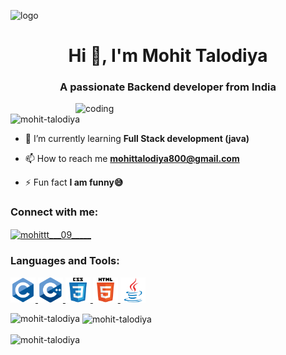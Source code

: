 ![logo](https://github.com/mohit-talodiya/Mohit-Talodiya_9/blob/main/Purple%20and%20Blue%20Neon%20%20Gamer%20%20Youtube%20Banner.png?raw=true)
 
<h1 align="center">Hi 👋, I'm Mohit Talodiya</h1>
<h3 align="center">A passionate Backend developer from India</h3>

<img align="right" alt="coding" width="400" src="https://user-images.githubusercontent.com/55389276/140866485-8fb1c876-9a8f-4d6a-98dc-08c4981eaf70.gif">

<p align="left"> <img src="https://komarev.com/ghpvc/?username=mohit-talodiya&label=Profile%20views&color=0e75b6&style=flat" alt="mohit-talodiya" /> </p>

- 🌱 I’m currently learning **Full Stack development (java)**

- 📫 How to reach me **mohittalodiya800@gmail.com**

- ⚡ Fun fact **I am funny😅**

<h3 align="left">Connect with me:</h3>
<p align="left">
<a href="https://instagram.com/mohittt___09_____" target="blank"><img align="center" src="https://raw.githubusercontent.com/rahuldkjain/github-profile-readme-generator/master/src/images/icons/Social/instagram.svg" alt="mohittt___09_____" height="30" width="40" /></a>
</p>

<h3 align="left">Languages and Tools:</h3>
<p align="left"> <a href="https://www.cprogramming.com/" target="_blank" rel="noreferrer"> <img src="https://raw.githubusercontent.com/devicons/devicon/master/icons/c/c-original.svg" alt="c" width="40" height="40"/> </a> <a href="https://www.w3schools.com/cpp/" target="_blank" rel="noreferrer"> <img src="https://raw.githubusercontent.com/devicons/devicon/master/icons/cplusplus/cplusplus-original.svg" alt="cplusplus" width="40" height="40"/> </a> <a href="https://www.w3schools.com/css/" target="_blank" rel="noreferrer"> <img src="https://raw.githubusercontent.com/devicons/devicon/master/icons/css3/css3-original-wordmark.svg" alt="css3" width="40" height="40"/> </a> <a href="https://www.w3.org/html/" target="_blank" rel="noreferrer"> <img src="https://raw.githubusercontent.com/devicons/devicon/master/icons/html5/html5-original-wordmark.svg" alt="html5" width="40" height="40"/> </a> <a href="https://www.java.com" target="_blank" rel="noreferrer"> <img src="https://raw.githubusercontent.com/devicons/devicon/master/icons/java/java-original.svg" alt="java" width="40" height="40"/> </a> </p>

<p><img align="left" src="https://github-readme-stats.vercel.app/api/top-langs?username=mohit-talodiya&show_icons=true&locale=en&layout=compact" alt="mohit-talodiya" /></p>

<p>&nbsp;<img align="center" src="https://github-readme-stats.vercel.app/api?username=mohit-talodiya&show_icons=true&locale=en" alt="mohit-talodiya" /></p>

<p><img align="center" src="https://github-readme-streak-stats.herokuapp.com/?user=mohit-talodiya&" alt="mohit-talodiya" /></p>
